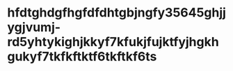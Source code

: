 # hfdtghdgfhgfdfdhtgbjngfy35645ghjjygjvumj-rd5yhtykighjkkyf7kfukjfujktfyjhgkhgukyf7tkfkftktf6tkftkf6ts